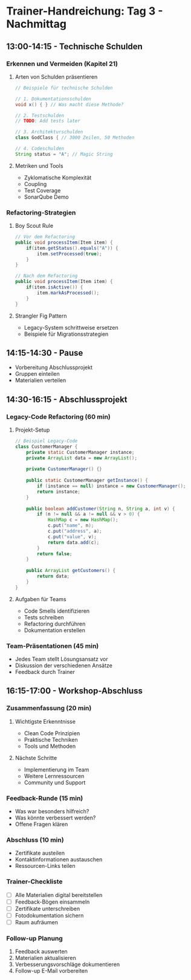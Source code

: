 # Trainer-Handreichung: Tag 3 - Nachmittag

## 13:00-14:15 - Technische Schulden

### Erkennen und Vermeiden (Kapitel 21)

1. Arten von Schulden präsentieren
   ```java
   // Beispiele für technische Schulden
   
   // 1. Dokumentationsschulden
   void x() { } // Was macht diese Methode?
   
   // 2. Testschulden
   // TODO: Add tests later
   
   // 3. Architekturschulden
   class GodClass { // 3000 Zeilen, 50 Methoden
   
   // 4. Codeschulden
   String status = "A"; // Magic String
   ```

2. Metriken und Tools
   - Zyklomatische Komplexität
   - Coupling
   - Test Coverage
   - SonarQube Demo

### Refactoring-Strategien

1. Boy Scout Rule
   ```java
   // Vor dem Refactoring
   public void processItem(Item item) {
       if(item.getStatus().equals("A")) {
           item.setProcessed(true);
       }
   }
   
   // Nach dem Refactoring
   public void processItem(Item item) {
       if(item.isActive()) {
           item.markAsProcessed();
       }
   }
   ```

2. Strangler Fig Pattern
   - Legacy-System schrittweise ersetzen
   - Beispiele für Migrationsstrategien

## 14:15-14:30 - Pause
- Vorbereitung Abschlussprojekt
- Gruppen einteilen
- Materialien verteilen

## 14:30-16:15 - Abschlussprojekt

### Legacy-Code Refactoring (60 min)

1. Projekt-Setup
   ```java
   // Beispiel Legacy-Code
   class CustomerManager {
       private static CustomerManager instance;
       private ArrayList data = new ArrayList();
       
       private CustomerManager() {}
       
       public static CustomerManager getInstance() {
           if (instance == null) instance = new CustomerManager();
           return instance;
       }
       
       public boolean addCustomer(String n, String a, int v) {
           if (n != null && a != null && v > 0) {
               HashMap c = new HashMap();
               c.put("name", n);
               c.put("address", a);
               c.put("value", v);
               return data.add(c);
           }
           return false;
       }
       
       public ArrayList getCustomers() {
           return data;
       }
   }
   ```

2. Aufgaben für Teams
   - Code Smells identifizieren
   - Tests schreiben
   - Refactoring durchführen
   - Dokumentation erstellen

### Team-Präsentationen (45 min)
- Jedes Team stellt Lösungsansatz vor
- Diskussion der verschiedenen Ansätze
- Feedback durch Trainer

## 16:15-17:00 - Workshop-Abschluss

### Zusammenfassung (20 min)
1. Wichtigste Erkenntnisse
   - Clean Code Prinzipien
   - Praktische Techniken
   - Tools und Methoden

2. Nächste Schritte
   - Implementierung im Team
   - Weitere Lernressourcen
   - Community und Support

### Feedback-Runde (15 min)
- Was war besonders hilfreich?
- Was könnte verbessert werden?
- Offene Fragen klären

### Abschluss (10 min)
- Zertifikate austeilen
- Kontaktinformationen austauschen
- Ressourcen-Links teilen

### Trainer-Checkliste
- [ ] Alle Materialien digital bereitstellen
- [ ] Feedback-Bögen einsammeln
- [ ] Zertifikate unterschreiben
- [ ] Fotodokumentation sichern
- [ ] Raum aufräumen

### Follow-up Planung
1. Feedback auswerten
2. Materialien aktualisieren
3. Verbesserungsvorschläge dokumentieren
4. Follow-up E-Mail vorbereiten

